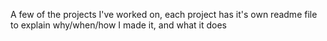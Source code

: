 A few of the projects I've worked on, each project has it's own readme file to explain why/when/how I made it, and what it does
